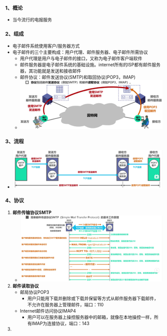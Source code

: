 ### 1、概论
+ 当今流行的电报服务
### 2、组成
+ 电子邮件系统使用客户/服务器方式
+ 电子邮件的三个主要构成：用户代理、邮件服务器、电子邮件所需协议
	+ 用户代理是用户与电子邮件的接口，又称为电子邮件客户端软件
	+ 邮件服务器是电子邮件系统的基础设施。internet所有的ISP都有邮件服务器，其功能就是发送和接收邮件
	+ 邮件协议：邮件发送协议(SMTP)和取回协议(POP3，IMAP)
	+ ![换算单位](计算机网络/imgs/6.6(1).png)
### 3、流程
+ ![换算单位](计算机网络/imgs/6.6(2).png)
### 4、协议
1. **邮件传输协议SMTP**
	+ ![换算单位](计算机网络/imgs/6.6(3).png)
2.  **邮件读取协议**
	+ 邮局协议POP3
		+ 用户只能用下载并删除或下载并保留等方式从邮件服务器下载邮件，不允许在服务器上管理邮件，端口：110
	+ Internet邮件访问协议IMAP4
		+ 用户可以在服务器上操控服务器中的邮箱，就像在本地操控一样，所有IMAP为连接协议，端口：143
3. 